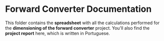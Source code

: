 # Forward Converter Documentation

This folder contains the **spreadsheet** with all the calculations performed for the **dimensioning of the forward converter** project. You'll also find the **project report** here, which is written in Portuguese.